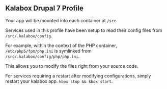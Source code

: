## Kalabox Drupal 7 Profile

Your app will be mounted into each container at `/src`.

Services used in this profile have been setup to read their
config files from `/src/.kalabox/config`.

For example, within the context of the PHP container,
`/etc/php5/fpm/php.ini` is symlinked from `/src/.kalabox/config/php/php.ini`.

This allows you to modify the files right from your source code.

For services requiring a restart after modifying configurations, simply
restart your kalabox app. `kbox stop && kbox start`.
